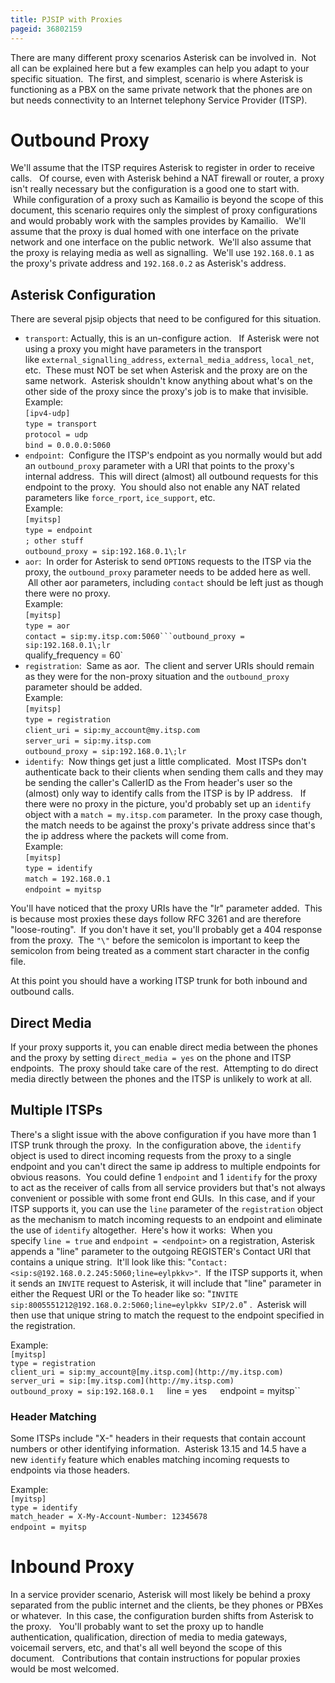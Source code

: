 ```yaml
---
title: PJSIP with Proxies
pageid: 36802159
---
```


There are many different proxy scenarios Asterisk can be involved in.  Not all can be explained here but a few examples can help you adapt to your specific situation.  The first, and simplest, scenario is where Asterisk is functioning as a PBX on the same private network that the phones are on but needs connectivity to an Internet telephony Service Provider (ITSP).

Outbound Proxy
==============

We'll assume that the ITSP requires Asterisk to register in order to receive calls.   Of course, even with Asterisk behind a NAT firewall or router, a proxy isn't really necessary but the configuration is a good one to start with.  While configuration of a proxy such as Kamailio is beyond the scope of this document, this scenario requires only the simplest of proxy configurations and would probably work with the samples provides by Kamailio.   We'll assume that the proxy is dual homed with one interface on the private network and one interface on the public network.  We'll also assume that the proxy is relaying media as well as signalling.  We'll use `192.168.0.1` as the proxy's private address and `192.168.0.2` as Asterisk's address.

Asterisk Configuration
----------------------

There are several pjsip objects that need to be configured for this situation.

* `transport`: Actually, this is an un-configure action.   If Asterisk were not using a proxy you might have parameters in the transport like `external_signalling_address`, `external_media_address`, `local_net`, etc.  These must NOT be set when Asterisk and the proxy are on the same network.  Asterisk shouldn't know anything about what's on the other side of the proxy since the proxy's job is to make that invisible.  
Example:  
`[ipv4-udp]`  
`type = transport`  
`protocol = udp`  
`bind = 0.0.0.0:5060`
* `endpoint`:  Configure the ITSP's endpoint as you normally would but add an `outbound_proxy` parameter with a URI that points to the proxy's internal address.  This will direct (almost) all outbound requests for this endpoint to the proxy.  You should also not enable any NAT related parameters like `force_rport`, `ice_support`, etc.  
Example:  
`[myitsp]`  
`type = endpoint`  
`; other stuff`  
`outbound_proxy = sip:192.168.0.1\;lr`
* `aor`:  In order for Asterisk to send `OPTIONS` requests to the ITSP via the proxy, the `outbound_proxy` parameter needs to be added here as well.  All other aor parameters, including `contact` should be left just as though there were no proxy.  
Example:  
`[myitsp]`  
`type = aor`  
`contact = sip:my.itsp.com:5060```outbound_proxy = sip:192.168.0.1\;lr`  
qualify_frequency = 60`
* `registration`:  Same as aor.  The client and server URIs should remain as they were for the non-proxy situation and the `outbound_proxy` parameter should be added.  
Example:  
`[myitsp]`  
`type = registration`  
`client_uri = sip:my_account@my.itsp.com`  
`server_uri = sip:my.itsp.com`  
`outbound_proxy = sip:192.168.0.1\;lr`
* `identify`:  Now things get just a little complicated.  Most ITSPs don't authenticate back to their clients when sending them calls and they may be sending the caller's CallerID as the From header's user so the (almost) only way to identify calls from the ITSP is by IP address.   If there were no proxy in the picture, you'd probably set up an `identify` object with a `match = my.itsp.com` parameter.  In the proxy case though, the match needs to be against the proxy's private address since that's the ip address where the packets will come from.  
Example:  
`[myitsp]`  
`type = identify`   
`match = 192.168.0.1`  
`endpoint = myitsp`

You'll have noticed that the proxy URIs have the "lr" parameter added.  This is because most proxies these days follow RFC 3261 and are therefore "loose-routing".  If you don't have it set, you'll probably get a 404 response from the proxy.  The `"\"` before the semicolon is important to keep the semicolon from being treated as a comment start character in the config file.

At this point you should have a working ITSP trunk for both inbound and outbound calls.

Direct Media
------------

If your proxy supports it, you can enable direct media between the phones and the proxy by setting d`irect_media = yes` on the phone and ITSP endpoints.  The proxy should take care of the rest.  Attempting to do direct media directly between the phones and the ITSP is unlikely to work at all.

Multiple ITSPs
--------------

There's a slight issue with the above configuration if you have more than 1 ITSP trunk through the proxy.  In the configuration above, the `identify` object is used to direct incoming requests from the proxy to a single endpoint and you can't direct the same ip address to multiple endpoints for obvious reasons.  You could define 1 `endpoint` and 1 `identify` for the proxy to act as the receiver of calls from all service providers but that's not always convenient or possible with some front end GUIs.  In this case, and if your ITSP supports it, you can use the `line` parameter of the `registration` object as the mechanism to match incoming requests to an endpoint and eliminate the use of `identify` altogether.  Here's how it works:  When you specify `line = true` and `endpoint = <endpoint>` on a registration, Asterisk appends a "line" parameter to the outgoing REGISTER's Contact URI that contains a unique string.  It'll look like this: "`Contact: <sip:s@192.168.0.2.245:5060;line=eylpkkv>"`.  If the ITSP supports it, when it sends an `INVITE` request to Asterisk, it will include that "line" parameter in either the Request URI or the To header like so: "`INVITE sip:8005551212@192.168.0.2:5060;line=eylpkkv SIP/2.0`" .  Asterisk will then use that unique string to match the request to the endpoint specified in the registration.

Example:  
`[myitsp]`  
`type = registration`  
`client_uri = sip:my_account@[my.itsp.com](http://my.itsp.com)`  
`server_uri = sip:[my.itsp.com](http://my.itsp.com)`  
`outbound_proxy = sip:192.168.0.1  
`line = yes`  
`endpoint = myitsp``

### Header Matching

Some ITSPs include "X-" headers in their requests that contain account numbers or other identifying information.  Asterisk 13.15 and 14.5 have a new `identify` feature which enables matching incoming requests to endpoints via those headers.

Example:   
`[myitsp]`  
`type = identify`  
`match_header = X-My-Account-Number: 12345678`  
`endpoint = myitsp` 

Inbound Proxy
=============

In a service provider scenario, Asterisk will most likely be behind a proxy separated from the public internet and the clients, be they phones or PBXes or whatever.  In this case, the configuration burden shifts from Asterisk to the proxy.   You'll probably want to set the proxy up to handle authentication, qualification, direction of media to media gateways, voicemail servers, etc, and that's all well beyond the scope of this document.   Contributions that contain instructions for popular proxies would be most welcomed.

 

